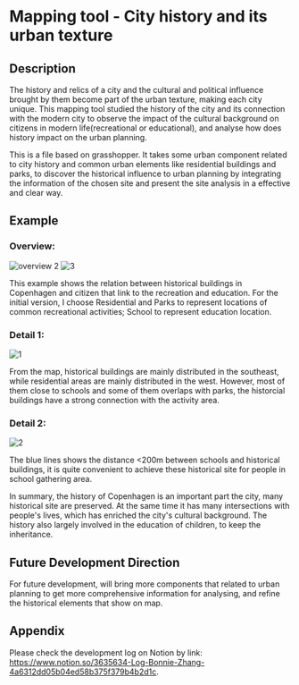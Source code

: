 # Mapping tool - City history and its urban texture

## Description
The history and relics of a city and the cultural and political influence brought by them become part of the urban texture, making each city unique. This mapping tool studied the history of the city and its connection with the modern city to observe the impact of the cultural background on citizens in modern life(recreational or educational), and analyse how does history impact on the urban planning.

This is a file based on grasshopper. It takes some urban component related to city history and common urban elements like residential buildings and parks, to discover the historical influence to urban planning by integrating the information of the chosen site and present the site analysis in a effective and clear way.

## Example

### Overview:
![overview 2](https://user-images.githubusercontent.com/88953049/131293310-743cb287-9f63-4f39-8876-3e871aea0816.JPG)
![3](https://user-images.githubusercontent.com/88953049/131293326-870f49b2-9ae6-46e4-849f-5867ea49ef02.JPG)

This example shows the relation between historical buildings in Copenhagen and citizen that link to the recreation and education. For the initial version, I choose Residential and Parks to represent locations of common recreational activities; School to represent education location. 

### Detail 1:
![1](https://user-images.githubusercontent.com/88953049/130400560-c6ed95d2-32d5-47c1-9cb8-73cede3e8189.JPG)

 From the map, historical buildings are mainly distributed in the southeast, while residential areas are mainly distributed in the west. However, most of them close to schools and some of them overlaps with parks, the historcial buildings have a strong connection with the activity area.

### Detail 2:
![2](https://user-images.githubusercontent.com/88953049/130400572-1c9485ea-882b-4e8b-b502-c4ee81aa51ef.JPG)

The blue lines shows the distance <200m between schools and historical buildings, it is quite convenient to achieve these historical site for people in school gathering area.

In summary, the history of Copenhagen is an important part the city, many historical site are preserved. At the same time it has many intersections with people's lives, which has enriched the city's cultural background. The history also largely involved in the education of children, to keep the inheritance.

## Future Development Direction

For future development, will bring more components that related to urban planning to get more comprehensive information for analysing, and refine the historical elements that show on map.

## Appendix
Please check the development log on Notion by link: <https://www.notion.so/3635634-Log-Bonnie-Zhang-4a6312dd05b04ed58b375f379b4b2d1c>.
